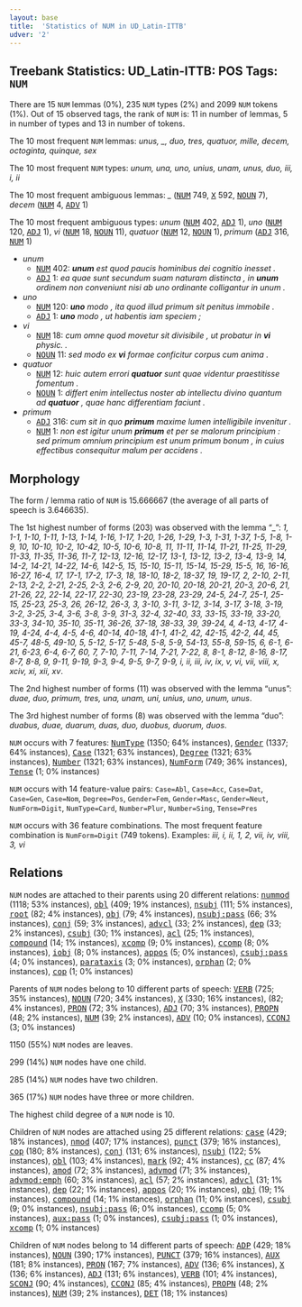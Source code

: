 ```yaml
---
layout: base
title:  'Statistics of NUM in UD_Latin-ITTB'
udver: '2'
---
```


## Treebank Statistics: UD_Latin-ITTB: POS Tags: `NUM`

There are 15 `NUM` lemmas (0%), 235 `NUM` types (2%) and 2099 `NUM` tokens (1%).
Out of 15 observed tags, the rank of `NUM` is: 11 in number of lemmas, 5 in number of types and 13 in number of tokens.

The 10 most frequent `NUM` lemmas: <em>unus, _, duo, tres, quatuor, mille, decem, octoginta, quinque, sex</em>

The 10 most frequent `NUM` types:  <em>unum, una, uno, unius, unam, unus, duo, iii, i, ii</em>

The 10 most frequent ambiguous lemmas: <em>_</em> (<tt><a href="la_ittb-pos-NUM.html">NUM</a></tt> 749, <tt><a href="la_ittb-pos-X.html">X</a></tt> 592, <tt><a href="la_ittb-pos-NOUN.html">NOUN</a></tt> 7), <em>decem</em> (<tt><a href="la_ittb-pos-NUM.html">NUM</a></tt> 4, <tt><a href="la_ittb-pos-ADV.html">ADV</a></tt> 1)

The 10 most frequent ambiguous types:  <em>unum</em> (<tt><a href="la_ittb-pos-NUM.html">NUM</a></tt> 402, <tt><a href="la_ittb-pos-ADJ.html">ADJ</a></tt> 1), <em>uno</em> (<tt><a href="la_ittb-pos-NUM.html">NUM</a></tt> 120, <tt><a href="la_ittb-pos-ADJ.html">ADJ</a></tt> 1), <em>vi</em> (<tt><a href="la_ittb-pos-NUM.html">NUM</a></tt> 18, <tt><a href="la_ittb-pos-NOUN.html">NOUN</a></tt> 11), <em>quatuor</em> (<tt><a href="la_ittb-pos-NUM.html">NUM</a></tt> 12, <tt><a href="la_ittb-pos-NOUN.html">NOUN</a></tt> 1), <em>primum</em> (<tt><a href="la_ittb-pos-ADJ.html">ADJ</a></tt> 316, <tt><a href="la_ittb-pos-NUM.html">NUM</a></tt> 1)


* <em>unum</em>
  * <tt><a href="la_ittb-pos-NUM.html">NUM</a></tt> 402: <em><b>unum</b> est quod paucis hominibus dei cognitio inesset .</em>
  * <tt><a href="la_ittb-pos-ADJ.html">ADJ</a></tt> 1: <em>ea quae sunt secundum suam naturam distincta , in <b>unum</b> ordinem non conveniunt nisi ab uno ordinante colligantur in unum .</em>
* <em>uno</em>
  * <tt><a href="la_ittb-pos-NUM.html">NUM</a></tt> 120: <em><b>uno</b> modo , ita quod illud primum sit penitus immobile .</em>
  * <tt><a href="la_ittb-pos-ADJ.html">ADJ</a></tt> 1: <em><b>uno</b> modo , ut habentis iam speciem ;</em>
* <em>vi</em>
  * <tt><a href="la_ittb-pos-NUM.html">NUM</a></tt> 18: <em>cum omne quod movetur sit divisibile , ut probatur in <b>vi</b> physic. .</em>
  * <tt><a href="la_ittb-pos-NOUN.html">NOUN</a></tt> 11: <em>sed modo ex <b>vi</b> formae conficitur corpus cum anima .</em>
* <em>quatuor</em>
  * <tt><a href="la_ittb-pos-NUM.html">NUM</a></tt> 12: <em>huic autem errori <b>quatuor</b> sunt quae videntur praestitisse fomentum .</em>
  * <tt><a href="la_ittb-pos-NOUN.html">NOUN</a></tt> 1: <em>differt enim intellectus noster ab intellectu divino quantum ad <b>quatuor</b> , quae hanc differentiam faciunt .</em>
* <em>primum</em>
  * <tt><a href="la_ittb-pos-ADJ.html">ADJ</a></tt> 316: <em>cum sit in quo <b>primum</b> maxime lumen intelligibile invenitur .</em>
  * <tt><a href="la_ittb-pos-NUM.html">NUM</a></tt> 1: <em>non est igitur unum <b>primum</b> et per se malorum principium : sed primum omnium principium est unum primum bonum , in cuius effectibus consequitur malum per accidens .</em>

## Morphology

The form / lemma ratio of `NUM` is 15.666667 (the average of all parts of speech is 3.646635).

The 1st highest number of forms (203) was observed with the lemma “_”: <em>1, 1-1, 1-10, 1-11, 1-13, 1-14, 1-16, 1-17, 1-20, 1-26, 1-29, 1-3, 1-31, 1-37, 1-5, 1-8, 1-9, 10, 10-10, 10-2, 10-42, 10-5, 10-6, 10-8, 11, 11-11, 11-14, 11-21, 11-25, 11-29, 11-33, 11-35, 11-36, 11-7, 12-13, 12-16, 12-17, 13-1, 13-12, 13-2, 13-4, 13-9, 14, 14-2, 14-21, 14-22, 14-6, 142-5, 15, 15-10, 15-11, 15-14, 15-29, 15-5, 16, 16-16, 16-27, 16-4, 17, 17-1, 17-2, 17-3, 18, 18-10, 18-2, 18-37, 19, 19-17, 2, 2-10, 2-11, 2-13, 2-2, 2-21, 2-25, 2-3, 2-6, 2-9, 20, 20-10, 20-18, 20-21, 20-3, 20-6, 21, 21-26, 22, 22-14, 22-17, 22-30, 23-19, 23-28, 23-29, 24-5, 24-7, 25-1, 25-15, 25-23, 25-3, 26, 26-12, 26-3, 3, 3-10, 3-11, 3-12, 3-14, 3-17, 3-18, 3-19, 3-2, 3-25, 3-4, 3-6, 3-8, 3-9, 31-3, 32-4, 32-40, 33, 33-15, 33-19, 33-20, 33-3, 34-10, 35-10, 35-11, 36-26, 37-18, 38-33, 39, 39-24, 4, 4-13, 4-17, 4-19, 4-24, 4-4, 4-5, 4-6, 40-14, 40-18, 41-1, 41-2, 42, 42-15, 42-2, 44, 45, 45-7, 48-5, 49-10, 5, 5-12, 5-17, 5-48, 5-8, 5-9, 54-13, 55-8, 59-15, 6, 6-1, 6-21, 6-23, 6-4, 6-7, 60, 7, 7-10, 7-11, 7-14, 7-21, 7-22, 8, 8-1, 8-12, 8-16, 8-17, 8-7, 8-8, 9, 9-11, 9-19, 9-3, 9-4, 9-5, 9-7, 9-9, i, ii, iii, iv, ix, v, vi, vii, viii, x, xciv, xi, xii, xv</em>.

The 2nd highest number of forms (11) was observed with the lemma “unus”: <em>duae, duo, primum, tres, una, unam, uni, unius, uno, unum, unus</em>.

The 3rd highest number of forms (8) was observed with the lemma “duo”: <em>duabus, duae, duarum, duas, duo, duobus, duorum, duos</em>.

`NUM` occurs with 7 features: <tt><a href="la_ittb-feat-NumType.html">NumType</a></tt> (1350; 64% instances), <tt><a href="la_ittb-feat-Gender.html">Gender</a></tt> (1337; 64% instances), <tt><a href="la_ittb-feat-Case.html">Case</a></tt> (1321; 63% instances), <tt><a href="la_ittb-feat-Degree.html">Degree</a></tt> (1321; 63% instances), <tt><a href="la_ittb-feat-Number.html">Number</a></tt> (1321; 63% instances), <tt><a href="la_ittb-feat-NumForm.html">NumForm</a></tt> (749; 36% instances), <tt><a href="la_ittb-feat-Tense.html">Tense</a></tt> (1; 0% instances)

`NUM` occurs with 14 feature-value pairs: `Case=Abl`, `Case=Acc`, `Case=Dat`, `Case=Gen`, `Case=Nom`, `Degree=Pos`, `Gender=Fem`, `Gender=Masc`, `Gender=Neut`, `NumForm=Digit`, `NumType=Card`, `Number=Plur`, `Number=Sing`, `Tense=Pres`

`NUM` occurs with 36 feature combinations.
The most frequent feature combination is `NumForm=Digit` (749 tokens).
Examples: <em>iii, i, ii, 1, 2, vii, iv, viii, 3, vi</em>


## Relations

`NUM` nodes are attached to their parents using 20 different relations: <tt><a href="la_ittb-dep-nummod.html">nummod</a></tt> (1118; 53% instances), <tt><a href="la_ittb-dep-obl.html">obl</a></tt> (409; 19% instances), <tt><a href="la_ittb-dep-nsubj.html">nsubj</a></tt> (111; 5% instances), <tt><a href="la_ittb-dep-root.html">root</a></tt> (82; 4% instances), <tt><a href="la_ittb-dep-obj.html">obj</a></tt> (79; 4% instances), <tt><a href="la_ittb-dep-nsubj-pass.html">nsubj:pass</a></tt> (66; 3% instances), <tt><a href="la_ittb-dep-conj.html">conj</a></tt> (59; 3% instances), <tt><a href="la_ittb-dep-advcl.html">advcl</a></tt> (33; 2% instances), <tt><a href="la_ittb-dep-dep.html">dep</a></tt> (33; 2% instances), <tt><a href="la_ittb-dep-csubj.html">csubj</a></tt> (30; 1% instances), <tt><a href="la_ittb-dep-acl.html">acl</a></tt> (25; 1% instances), <tt><a href="la_ittb-dep-compound.html">compound</a></tt> (14; 1% instances), <tt><a href="la_ittb-dep-xcomp.html">xcomp</a></tt> (9; 0% instances), <tt><a href="la_ittb-dep-ccomp.html">ccomp</a></tt> (8; 0% instances), <tt><a href="la_ittb-dep-iobj.html">iobj</a></tt> (8; 0% instances), <tt><a href="la_ittb-dep-appos.html">appos</a></tt> (5; 0% instances), <tt><a href="la_ittb-dep-csubj-pass.html">csubj:pass</a></tt> (4; 0% instances), <tt><a href="la_ittb-dep-parataxis.html">parataxis</a></tt> (3; 0% instances), <tt><a href="la_ittb-dep-orphan.html">orphan</a></tt> (2; 0% instances), <tt><a href="la_ittb-dep-cop.html">cop</a></tt> (1; 0% instances)

Parents of `NUM` nodes belong to 10 different parts of speech: <tt><a href="la_ittb-pos-VERB.html">VERB</a></tt> (725; 35% instances), <tt><a href="la_ittb-pos-NOUN.html">NOUN</a></tt> (720; 34% instances), <tt><a href="la_ittb-pos-X.html">X</a></tt> (330; 16% instances),  (82; 4% instances), <tt><a href="la_ittb-pos-PRON.html">PRON</a></tt> (72; 3% instances), <tt><a href="la_ittb-pos-ADJ.html">ADJ</a></tt> (70; 3% instances), <tt><a href="la_ittb-pos-PROPN.html">PROPN</a></tt> (48; 2% instances), <tt><a href="la_ittb-pos-NUM.html">NUM</a></tt> (39; 2% instances), <tt><a href="la_ittb-pos-ADV.html">ADV</a></tt> (10; 0% instances), <tt><a href="la_ittb-pos-CCONJ.html">CCONJ</a></tt> (3; 0% instances)

1150 (55%) `NUM` nodes are leaves.

299 (14%) `NUM` nodes have one child.

285 (14%) `NUM` nodes have two children.

365 (17%) `NUM` nodes have three or more children.

The highest child degree of a `NUM` node is 10.

Children of `NUM` nodes are attached using 25 different relations: <tt><a href="la_ittb-dep-case.html">case</a></tt> (429; 18% instances), <tt><a href="la_ittb-dep-nmod.html">nmod</a></tt> (407; 17% instances), <tt><a href="la_ittb-dep-punct.html">punct</a></tt> (379; 16% instances), <tt><a href="la_ittb-dep-cop.html">cop</a></tt> (180; 8% instances), <tt><a href="la_ittb-dep-conj.html">conj</a></tt> (131; 6% instances), <tt><a href="la_ittb-dep-nsubj.html">nsubj</a></tt> (122; 5% instances), <tt><a href="la_ittb-dep-obl.html">obl</a></tt> (103; 4% instances), <tt><a href="la_ittb-dep-mark.html">mark</a></tt> (92; 4% instances), <tt><a href="la_ittb-dep-cc.html">cc</a></tt> (87; 4% instances), <tt><a href="la_ittb-dep-amod.html">amod</a></tt> (72; 3% instances), <tt><a href="la_ittb-dep-advmod.html">advmod</a></tt> (71; 3% instances), <tt><a href="la_ittb-dep-advmod-emph.html">advmod:emph</a></tt> (60; 3% instances), <tt><a href="la_ittb-dep-acl.html">acl</a></tt> (57; 2% instances), <tt><a href="la_ittb-dep-advcl.html">advcl</a></tt> (31; 1% instances), <tt><a href="la_ittb-dep-dep.html">dep</a></tt> (22; 1% instances), <tt><a href="la_ittb-dep-appos.html">appos</a></tt> (20; 1% instances), <tt><a href="la_ittb-dep-obj.html">obj</a></tt> (19; 1% instances), <tt><a href="la_ittb-dep-compound.html">compound</a></tt> (14; 1% instances), <tt><a href="la_ittb-dep-orphan.html">orphan</a></tt> (11; 0% instances), <tt><a href="la_ittb-dep-csubj.html">csubj</a></tt> (9; 0% instances), <tt><a href="la_ittb-dep-nsubj-pass.html">nsubj:pass</a></tt> (6; 0% instances), <tt><a href="la_ittb-dep-ccomp.html">ccomp</a></tt> (5; 0% instances), <tt><a href="la_ittb-dep-aux-pass.html">aux:pass</a></tt> (1; 0% instances), <tt><a href="la_ittb-dep-csubj-pass.html">csubj:pass</a></tt> (1; 0% instances), <tt><a href="la_ittb-dep-xcomp.html">xcomp</a></tt> (1; 0% instances)

Children of `NUM` nodes belong to 14 different parts of speech: <tt><a href="la_ittb-pos-ADP.html">ADP</a></tt> (429; 18% instances), <tt><a href="la_ittb-pos-NOUN.html">NOUN</a></tt> (390; 17% instances), <tt><a href="la_ittb-pos-PUNCT.html">PUNCT</a></tt> (379; 16% instances), <tt><a href="la_ittb-pos-AUX.html">AUX</a></tt> (181; 8% instances), <tt><a href="la_ittb-pos-PRON.html">PRON</a></tt> (167; 7% instances), <tt><a href="la_ittb-pos-ADV.html">ADV</a></tt> (136; 6% instances), <tt><a href="la_ittb-pos-X.html">X</a></tt> (136; 6% instances), <tt><a href="la_ittb-pos-ADJ.html">ADJ</a></tt> (131; 6% instances), <tt><a href="la_ittb-pos-VERB.html">VERB</a></tt> (101; 4% instances), <tt><a href="la_ittb-pos-SCONJ.html">SCONJ</a></tt> (90; 4% instances), <tt><a href="la_ittb-pos-CCONJ.html">CCONJ</a></tt> (85; 4% instances), <tt><a href="la_ittb-pos-PROPN.html">PROPN</a></tt> (48; 2% instances), <tt><a href="la_ittb-pos-NUM.html">NUM</a></tt> (39; 2% instances), <tt><a href="la_ittb-pos-DET.html">DET</a></tt> (18; 1% instances)

